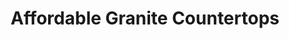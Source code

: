 ---
title: "Affordable Granite Countertops"
url: /tigard/affordable-granite-countertops/
shop: Küchen
---